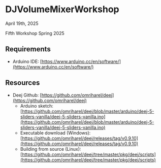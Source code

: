 # DJVolumeMixerWorkshop

April 19th, 2025

Fifth Workshop Spring 2025

## Requirements

- Arduino IDE: [https://www.arduino.cc/en/software/](https://www.arduino.cc/en/software/)

## Resources

- Deej Github: [https://github.com/omriharel/deej](https://github.com/omriharel/deej)
  - Arduino sketch: [https://github.com/omriharel/deej/blob/master/arduino/deej-5-sliders-vanilla/deej-5-sliders-vanilla.ino](https://github.com/omriharel/deej/blob/master/arduino/deej-5-sliders-vanilla/deej-5-sliders-vanilla.ino)
  - Executable download (Windows): [https://github.com/omriharel/deej/releases/tag/v0.9.10](https://github.com/omriharel/deej/releases/tag/v0.9.10)
  - Building from source (Linux): [https://github.com/omriharel/deej/tree/master/pkg/deej/scripts](https://github.com/omriharel/deej/tree/master/pkg/deej/scripts)
